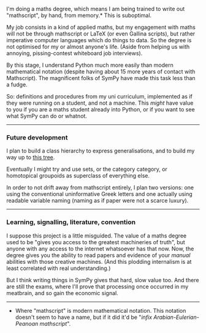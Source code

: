 
I'm doing a maths degree, which means I am being trained to write out "mathscript", by hand, from memory.* This is suboptimal. 

My job consists in a kind of applied maths, but my engagement with maths will not be through mathscript or LaTeX (or even Gallina scripts), but rather imperative computer languages which do things to data. So the degree is not optimised for my or almost anyone's life. (Aside from helping us with annoying, pissing-contest whiteboard job interviews). 

By this stage, I understand Python much more easily than modern mathematical notation (despite having about 15 more years of contact with Mathscript). The magnificent folks of SymPy have made this task less than a fudge.

So: definitions and procedures from my uni curriculum, implemented as if they were running on a student, and not a machine. This *might* have value to you if you are a maths student already into Python, or if you want to see what SymPy can do or whatnot. 

---

### Future development

I plan to build a class hierarchy to express generalisations, and to build my way up to [this tree](https://raw.githubusercontent.com/goblin/mathdeps/gh-pages/maths.png).

Eventually I might try and use sets, or the category category, or homotopical groupoids as superclass of everything else.

In order to not drift away from mathscript entirely, I plan two versions: one using the conventional uninformative Greek letters and one actually using readable variable naming (naming as if paper were not a scarce luxury).

---

### Learning, signalling, literature, convention

I suppose this project is a little misguided. The value of a maths degree used to be "gives you access to the greatest machineries of truth", but anyone with any access to the internet whatsoever has that now. Now, the degree gives you the ability to read papers and evidence of your *manual* abilities with those creative machines. (And this plodding internalism is at least correlated with real understanding.) 

But I think writing things in SymPy gives that hard, slow value too. And there are still the exams, where I'll prove that processing once occurred in my meatbrain, and so gain the economic signal.

---

* Where "mathscript" is modern mathematical notation. This notation doesn't seem to have a name, but if it did it'd be "_infix Arabian-Eulerian-Peanoan mathscript_".
